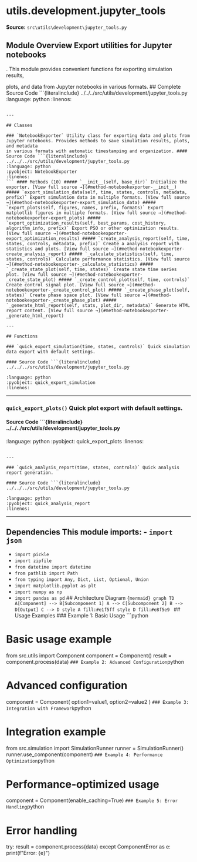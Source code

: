 # utils.development.jupyter_tools

**Source:** `src\utils\development\jupyter_tools.py`

## Module Overview Export utilities for Jupyter notebooks

. This module provides convenient functions for exporting simulation results,


plots, and data from Jupyter notebooks in various formats. ## Complete Source Code ```{literalinclude} ../../../src/utils/development/jupyter_tools.py
:language: python
:linenos:
```

---

## Classes

### `NotebookExporter` Utility class for exporting data and plots from Jupyter notebooks. Provides methods to save simulation results, plots, and metadata
in various formats with automatic timestamping and organization. #### Source Code ```{literalinclude} ../../../src/utils/development/jupyter_tools.py
:language: python
:pyobject: NotebookExporter
:linenos:
``` #### Methods (10) ##### `__init__(self, base_dir)` Initialize the exporter. [View full source →](#method-notebookexporter-__init__) ##### `export_simulation_data(self, time, states, controls, metadata, prefix)` Export simulation data in multiple formats. [View full source →](#method-notebookexporter-export_simulation_data) ##### `export_plots(self, figures, names, prefix, formats)` Export matplotlib figures in multiple formats. [View full source →](#method-notebookexporter-export_plots) ##### `export_optimization_results(self, best_params, cost_history, algorithm_info, prefix)` Export PSO or other optimization results. [View full source →](#method-notebookexporter-export_optimization_results) ##### `create_analysis_report(self, time, states, controls, metadata, prefix)` Create a analysis report with statistics and plots. [View full source →](#method-notebookexporter-create_analysis_report) ##### `_calculate_statistics(self, time, states, controls)` Calculate performance statistics. [View full source →](#method-notebookexporter-_calculate_statistics) ##### `_create_state_plot(self, time, states)` Create state time series plot. [View full source →](#method-notebookexporter-_create_state_plot) ##### `_create_control_plot(self, time, controls)` Create control signal plot. [View full source →](#method-notebookexporter-_create_control_plot) ##### `_create_phase_plot(self, states)` Create phase space plot. [View full source →](#method-notebookexporter-_create_phase_plot) ##### `_generate_html_report(self, stats, plot_dir, metadata)` Generate HTML report content. [View full source →](#method-notebookexporter-_generate_html_report)

---

## Functions

### `quick_export_simulation(time, states, controls)` Quick simulation data export with default settings.

#### Source Code ```{literalinclude} ../../../src/utils/development/jupyter_tools.py

:language: python
:pyobject: quick_export_simulation
:linenos:
```

---

### `quick_export_plots()` Quick plot export with default settings.

#### Source Code ```{literalinclude} ../../../src/utils/development/jupyter_tools.py
:language: python
:pyobject: quick_export_plots
:linenos:
```

---

### `quick_analysis_report(time, states, controls)` Quick analysis report generation.

#### Source Code ```{literalinclude} ../../../src/utils/development/jupyter_tools.py

:language: python
:pyobject: quick_analysis_report
:linenos:
```

---

## Dependencies This module imports: - `import json`
- `import pickle`
- `import zipfile`
- `from datetime import datetime`
- `from pathlib import Path`
- `from typing import Any, Dict, List, Optional, Union`
- `import matplotlib.pyplot as plt`
- `import numpy as np`
- `import pandas as pd` ## Architecture Diagram ```{mermaid}
graph TD A[Component] --> B[Subcomponent 1] A --> C[Subcomponent 2] B --> D[Output] C --> D style A fill:#e1f5ff style D fill:#e8f5e9
``` ## Usage Examples ### Example 1: Basic Usage ```python
# Basic usage example

from src.utils import Component component = Component()
result = component.process(data)
``` ### Example 2: Advanced Configuration ```python
# Advanced configuration
component = Component( option1=value1, option2=value2
)
``` ### Example 3: Integration with Framework ```python
# Integration example

from src.simulation import SimulationRunner runner = SimulationRunner()
runner.use_component(component)
``` ### Example 4: Performance Optimization ```python
# Performance-optimized usage
component = Component(enable_caching=True)
``` ### Example 5: Error Handling ```python
# Error handling

try: result = component.process(data)
except ComponentError as e: print(f"Error: {e}")
```
